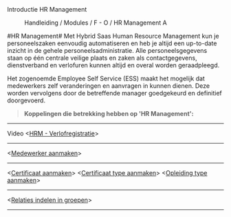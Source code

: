 <properties>
	<page>
		<title>Introductie HR Management</title>
		<description>Introductie HR Management</description>
	</page>
	<menu>
		<position>Handleiding / Modules / F - O / HR Management</position>
		<title>Introductie</title>
		<sort>A</sort>
	</menu>
</properties>

#HR Management#
Met Hybrid Saas Human Resource Management kun je personeelszaken eenvoudig automatiseren en heb je altijd een up-to-date inzicht in de gehele personeelsadministratie. Alle personeelsgegevens staan op één centrale veilige plaats en zaken als contactgegevens, dienstverband en verlofuren kunnen altijd en overal worden geraadpleegd.

Het zogenoemde Employee Self Service (ESS) maakt het mogelijk dat medewerkers zelf veranderingen en aanvragen in kunnen dienen. Deze worden vervolgens door de betreffende manager goedgekeurd en definitief doorgevoerd.


> **Koppelingen die betrekking hebben op 'HR Management':**

----------
Video <[HRM - Verlofregistratie](https://www.youtube.com/watch?v=Rb4g1DDQhCU)>

----------

<[Medewerker aanmaken](http://hybridsaas.support/pages/handleiding/modules/F-O/hr-management/een-medewerker-aanmaken)>

----------
<[Certificaat aanmaken](http://hybridsaas.support/pages/handleiding/modules/F-O/hr-management/een-certificaat-aanmaken)>
<[Certificaat type aanmaken](http://hybridsaas.support/pages/handleiding/modules/F-O/hr-management/een-certificaat-type-aanmaken)>
<[Opleiding type aanmaken](http://hybridsaas.support/pages/handleiding/modules/F-O/hr-management/een-opleidings-type-aanmaken)>

----------

<[Relaties indelen in groepen]()>

----------
